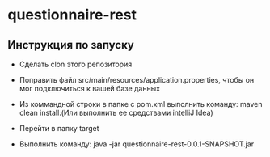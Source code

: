 # questionnaire-rest

 ## Инструкция по запуску
  - Сделать clon этого репозитория
  
  - Поправить файл src/main/resources/application.properties, чтобы он мог подключиться к вашей базе данных
  
  - Из коммандной строки в папке с pom.xml выполнить команду: maven clean install.(Или выполнить ее средствами intelliJ Idea)
  
  - Перейти в папку target
  
  - Выполнить команду: java -jar questionnaire-rest-0.0.1-SNAPSHOT.jar
